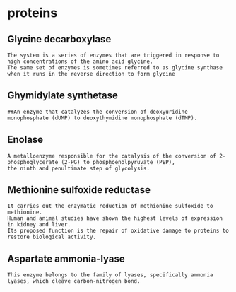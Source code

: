 # proteins
  ## Glycine decarboxylase
    The system is a series of enzymes that are triggered in response to high concentrations of the amino acid glycine. 
    The same set of enzymes is sometimes referred to as glycine synthase when it runs in the reverse direction to form glycine
  
  ## Ghymidylate synthetase
    ##An enzyme that catalyzes the conversion of deoxyuridine monophosphate (dUMP) to deoxythymidine monophosphate (dTMP).
    
  ## Enolase
    A metalloenzyme responsible for the catalysis of the conversion of 2-phosphoglycerate (2-PG) to phosphoenolpyruvate (PEP), 
    the ninth and penultimate step of glycolysis. 
  
  ## Methionine sulfoxide reductase
    It carries out the enzymatic reduction of methionine sulfoxide to methionine. 
    Human and animal studies have shown the highest levels of expression in kidney and liver. 
    Its proposed function is the repair of oxidative damage to proteins to restore biological activity.
  
  ## Aspartate ammonia-lyase
    This enzyme belongs to the family of lyases, specifically ammonia lyases, which cleave carbon-nitrogen bond.
